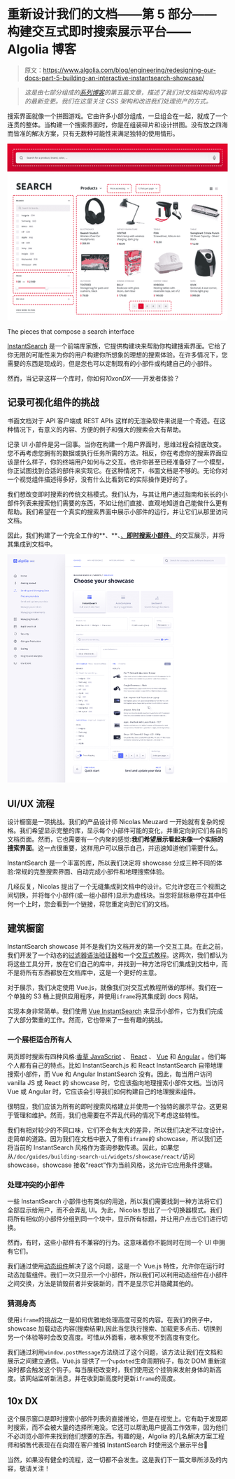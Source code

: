 # 重新设计我们的文档——第 5 部分——构建交互式即时搜索展示平台——Algolia 博客

> 原文：<https://www.algolia.com/blog/engineering/redesigning-our-docs-part-5-building-an-interactive-instantsearch-showcase/>

> *这是由七部分组成的[系列博客](https://www.algolia.com/blog/engineering/redesigning-our-docs-part-1-why/)的第五篇文章，描述了我们对文档架构和内容的最新变更。我们在这里关注 CSS 架构和改进我们处理资产的方式。*

搜索界面就像一个拼图游戏。它由许多小部分组成，一旦组合在一起，就成了一个连贯的整体。当构建一个搜索界面时，你是在组装碎片和设计拼图。没有放之四海而皆准的解决方案，只有无数种可能性来满足独特的使用情形。

![The pieces that compose a search interface - interactive instantsearch](img/37827bd570f6764f86b2255077dbd7a0.png)

The pieces that compose a search interface

[InstantSearch](https://www.algolia.com/doc/guides/building-search-ui/what-is-instantsearch/js/) 是一个前端库家族，它提供构建块来帮助你构建搜索界面。它给了你无限的可能性来为你的用户构建你所想象的理想的搜索体验。在许多情况下，您需要的东西是现成的，但是您也可以定制现有的小部件或构建自己的小部件。

然而，当记录这样一个库时，你如何*10x*on*DX*——开发者体验？

## [](#the-challenges-of-documenting-visual-components)**记录可视化组件的挑战**

书面文档对于 API 客户端或 REST APIs 这样的无渲染软件来说是一个奇迹。在这种情况下，有意义的内容、方便的例子和强大的搜索会大有帮助。

记录 UI 小部件是另一回事。当你在构建一个用户界面时，思维过程会彻底改变。您不再考虑您拥有的数据或执行任务所需的方法。相反，你在考虑你的搜索界面应该是什么样子，你的终端用户如何与之交互。也许你甚至已经准备好了一个模型，你正试图找到合适的部件来实现它。在这种情况下，书面文档是不够的。无论你对一个视觉组件描述得多好，没有什么比看到它的实际操作更好的了。

我们想改变即时搜索的传统文档模式。我们认为，与其让用户通过指南和长长的小部件列表来搜索他们需要的东西，不如让他们直接、直观地知道自己能做什么更有帮助。我们希望在一个真实的搜索界面中展示小部件的运行，并让它们从那里访问文档。

因此，我们构建了一个完全工作的**、**、[、**即时搜索小部件**、](https://www.algolia.com/doc/guides/building-search-ui/widgets/showcase/js/)的交互展示，并将其集成到文档中。

![interactive instantsearch](img/55d21cb72db0140da4cf4574bfe4e7ae.png)

## [](#uiux-process)**UI/UX 流程**

设计橱窗是一项挑战。我们的产品设计师 Nicolas Meuzard 一开始就有复杂的规格。我们希望显示完整的库，显示每个小部件可能的变化，并重定向到它们各自的文档页面。然而，它也需要有一个内聚的感觉:**我们希望展示看起来像一个实际的搜索界面**。这一点很重要，这样用户可以展示自己，并迅速知道他们需要什么。

InstantSearch 是一个丰富的库，所以我们决定将 showcase 分成三种不同的体验:常规的完整搜索界面、自动完成小部件和地理搜索体验。

几经反复，Nicolas 提出了一个无缝集成到文档中的设计。它允许您在三个视图之间切换，并将每个小部件(或一组小部件)显示为虚线块。当您将鼠标悬停在其中任何一个上时，您会看到一个链接，将您重定向到它们的文档。

## [](#building-the-showcase)**建筑橱窗**

InstantSearch showcase 并不是我们为文档开发的第一个交互工具。在此之前，我们开发了一个动态的[过滤器语法验证器](https://www.algolia.com/doc/api-reference/api-parameters/filters/)和一个[交互式教程](https://www.algolia.com/doc/onboarding/)。这两次，我们都认为将这些工具分开，放在它们自己的库中，并找到一种方法将它们集成到文档中，而不是将所有东西都放在文档库中，这是一个更好的主意。

对于展示，我们决定使用 Vue.js，就像我们对交互式教程所做的那样。我们在一个单独的 S3 桶上提供应用程序，并使用`iframe`将其集成到 docs 网站。

实现本身非常简单。我们使用 [Vue InstantSearch](https://www.algolia.com/doc/api-reference/widgets/vue/) 来显示小部件，它为我们完成了大部分繁重的工作。然而，它也带来了一些有趣的挑战。

### [](#one-showcase-for-all)**一个展柜适合所有人**

网页即时搜索有四种风格:[香草 JavaScript](https://www.algolia.com/doc/api-reference/widgets/js/) 、 [React](https://www.algolia.com/doc/api-reference/widgets/react/) 、 [Vue](https://www.algolia.com/doc/api-reference/widgets/vue/) 和 [Angular](https://www.algolia.com/doc/api-reference/widgets/angular/) 。他们每个人都有自己的特点。比如 InstantSearch.js 和 React InstantSearch 自带地理搜索小部件，而 Vue 和 Angular InstantSearch 没有。因此，每当用户访问 vanilla JS 或 React 的 showcase 时，它应该指向地理搜索小部件文档。当访问 Vue 或 Angular 时，它应该会引导我们如何构建自己的地理搜索组件。

很明显，我们应该为所有的即时搜索风格建立并使用一个独特的展示平台。这更易于管理和维护。然而，我们也需要在不弄乱代码的情况下考虑这些特性。

我们有相对较少的不同口味，它们不会有太大的差异，所以我们决定不过度设计，走简单的道路。因为我们在文档中嵌入了带有`iframe`的 showcase，所以我们还将当前的 InstantSearch 风格作为查询参数传递。因此，如果您从`/doc/guides/building-search-ui/widgets/showcase/react/`访问 showcase，showcase 接收“react”作为当前风格，这允许它应用条件逻辑。

### [](#handling-conflicting-widgets)**处理冲突的小部件**

一些 InstantSearch 小部件也有类似的用途，所以我们需要找到一种方法将它们全部显示给用户，而不会弄乱 UI。为此，Nicolas 想出了一个切换器模式。我们将所有相似的小部件分组到同一个块中，显示所有标题，并让用户点击它们进行切换。

然而，有时，这些小部件有不兼容的行为。这意味着你不能同时在同一个 UI 中拥有它们。

我们通过使用[动态组件](https://vuejs.org/v2/guide/components.html#Dynamic-Components)解决了这个问题，这是一个 Vue.js 特性，允许你在运行时动态加载组件。我们一次只显示一个小部件，所以我们可以利用动态组件在小部件之间交换，方法是销毁前者并安装新的，而不是显示它并隐藏其他的。

### [](#guessing-the-height)**猜测身高**

使用`iframe`的挑战之一是如何优雅地处理高度可变的内容。在我们的例子中，showcase 加载动态内容(搜索结果),因此当您执行搜索、加载更多点击、切换到另一个体验等时会改变高度。可惜从外面看，根本察觉不到高度有变化。

我们通过利用`window.postMessage`方法绕过了这个问题，该方法让我们在文档和展示之间建立通信。Vue.js 提供了一个`updated`生命周期钩子，每次 DOM 重新渲染时都会触发这个钩子。每当展柜改变时，我们使用这个挂钩来发射身体的新高度。该网站监听新消息，并在收到新高度时更新`iframe`的高度。

## [](#10x-dx)**10x DX**

这个展示窗口是即时搜索小部件列表的直接推论，但是在视觉上。它有助于发现即时搜索，而不会被大量的选择所淹没。它还可以帮助用户提高工作效率，因为他们不必浏览小部件来找到他们想要的东西。有趣的是，Algolia 的几名解决方案工程师和销售代表现在在向潜在客户推销 InstantSearch 时使用这个展示平台🙂

当然，如果没有健全的流程，这一切都不会发生。这是我们下一篇文章所涉及的内容，敬请关注！
